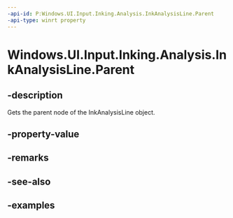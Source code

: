 ```yaml
---
-api-id: P:Windows.UI.Input.Inking.Analysis.InkAnalysisLine.Parent
-api-type: winrt property
---
```


<!-- Property syntax.
public IInkAnalysisNode Parent { get; }
-->

# Windows.UI.Input.Inking.Analysis.InkAnalysisLine.Parent

## -description

Gets the parent node of the InkAnalysisLine object.

## -property-value

## -remarks

## -see-also

## -examples

